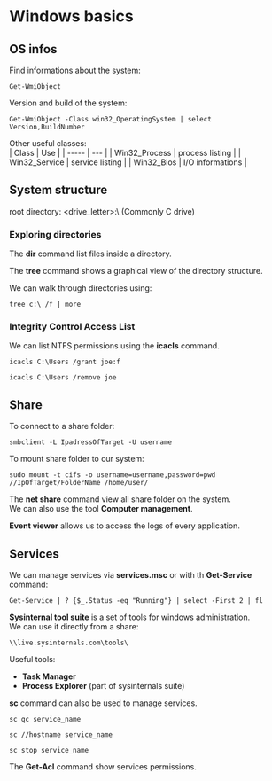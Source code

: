 # Windows basics

## OS infos

Find informations about the system:<br>
```
Get-WmiObject
```
Version and build of the system:<br>
```
Get-WmiObject -Class win32_OperatingSystem | select Version,BuildNumber
```
Other useful classes:<br>
| Class | Use |
| ----- | --- |
| Win32\_Process | process listing |
| Win32\_Service | service listing |
| Win32\_Bios | I/O informations |

## System structure

root directory: \<drive\_letter\>:\ (Commonly C drive)<br>

### Exploring directories

The **dir** command list files inside a directory.<br>

The **tree** command shows a graphical view of the directory structure.<br>

We can walk through directories using: <br>

```
tree c:\ /f | more
```
### Integrity Control Access List

We can list NTFS permissions using the **icacls** command.<br>

```
icacls C:\Users /grant joe:f
```
```
icacls C:\Users /remove joe
```

## Share

To connect to a share folder: <br>

```
smbclient -L IpadressOfTarget -U username
```

To mount share folder to our system: <br>

```
sudo mount -t cifs -o username=username,password=pwd //IpOfTarget/FolderName /home/user/
```

The **net share** command view all share folder on the system.<br>
We can also use the tool **Computer management**.<br>

**Event viewer** allows us to access the logs of every application.<br>

## Services

We can manage services via **services.msc** or with th **Get-Service** command:<br>

```
Get-Service | ? {$_.Status -eq "Running"} | select -First 2 | fl
```

**Sysinternal tool suite** is a set of tools for windows administration.<br>
We can use it directly from a share:<br>

```
\\live.sysinternals.com\tools\
```

Useful tools:<br>
- **Task Manager**
- **Process Explorer** (part of sysinternals suite)

**sc** command can also be used to manage services.<br>

```
sc qc service_name
```
```
sc //hostname service_name
```
```
sc stop service_name
```
The **Get-Acl** command show services permissions.<br>
